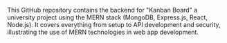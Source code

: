 This GitHub repository contains the backend for "Kanban Board" a university project using the MERN stack (MongoDB, Express.js, React, Node.js). It covers everything from setup to API development and security, illustrating the use of MERN technologies in web app development.
